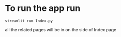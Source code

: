 # To run the app run

`streamlit run Index.py`

all the related pages will be in on the side of Index page
